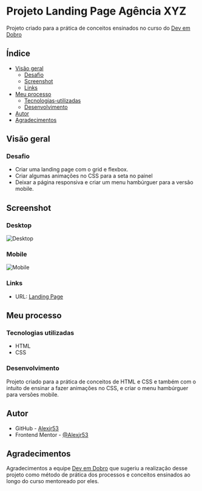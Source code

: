 # Projeto Landing Page Agência XYZ

Projeto criado para a prática de conceitos ensinados no curso do [Dev em Dobro](https://www.instagram.com/devemdobro/)

## Índice

- [Visão geral](#visão-geral)
  - [Desafio](#desafio)
  - [Screenshot](#screenshot)
  - [Links](#links)
- [Meu processo](#meu-processo)
  - [Tecnologias-utilizadas](#tecnologias-utilizadas)
  - [Desenvolvimento](#desenvolvimento)
- [Autor](#autor)
- [Agradecimentos](#agradecimentos)

## Visão geral

### Desafio

- Criar uma landing page com o grid e flexbox. 
- Criar algumas animações no CSS para a seta no painel
- Deixar a página responsiva e criar um menu hambúrguer para a versão mobile. 

## Screenshot

### Desktop
![Desktop](src/images/anima%C3%A7%C3%A3o.gif)

### Mobile
![Mobile](src/images/Anima%C3%A7%C3%A3o-mobile.gif)

### Links
- URL: [Landing Page](https://alexjr53.github.io/Landing-Page-Ag-ncia-XYZ/)

## Meu processo

### Tecnologias utilizadas

- HTML
- CSS

### Desenvolvimento
Projeto criado para a prática de conceitos de HTML e CSS e também com o intuito de ensinar a fazer animações no CSS, e criar o menu hambúrguer para versões mobile.


## Autor

- GitHub - [Alexjr53](https://github.com/Alexjr53)
- Frontend Mentor - [@Alexjr53](https://www.frontendmentor.io/profile/Alexjr53)

## Agradecimentos
Agradecimentos a equipe [Dev em Dobro](https://www.instagram.com/devemdobro/) que sugeriu a realização desse projeto como método de prática dos processos e conceitos ensinados ao longo do curso mentoreado por eles.